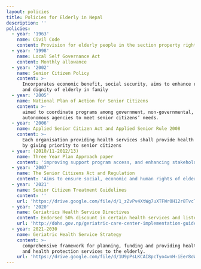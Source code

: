 ```yaml
---
layout: policies
title: Policies for Elderly in Nepal
description: ''
policies:
  - year: '1963'
    name: Civil Code
    content: Provision for elderly people in the section property right distribution
  - year: '1998'
    name: Local Self Governance Act
    content: Monthly allowance
  - year: '2002'
    name: Senior Citizen Policy
    content: >-
      Incorporates economic benefit, social security, aims to enhance respect
      and dignity of elderly in family
  - year: '2005'
    name: National Plan of Action for Senior Citizens
    content: >-
      aimed to coordinate programs among government, non-governmental, and
      autonomous agencies to meet senior citizens’ needs.
  - year: '2006'
    name: Applied Senior Citizen Act and Applied Senior Rule 2008
    content: >-
      Each organisation providing health services shall provide health services
      by giving priority to senior citizens
  - year: (2010/11-2012/13)
    name: Three Year Plan Approach paper
    content: 'improving support program access, and enhancing stakeholder coordination'
  - year: '2007'
    name: The Senior Citizens Act and Regulation
    content: 'Aims to ensure social, economic and human rights of elderly citizens'
  - year: '2021'
    name: Senior Citizen Treatment Guidelines
    content: ''
    url: 'https://drive.google.com/file/d/1_zZvPv4XtWg7uXTFWr0H12r8TvcTIYgz/view'
  - year: '2020'
    name: Geriatrics Health Service Directives
    content: Endorsed 50% discount in certain health services and listed 24 hospitals
    url: 'http://dohs.gov.np/geriatric-care-center-implementation-guideline2077/'
  - year: 2021-2030
    name: Geriatric Health Service Strategy
    content: >-
      comprehensive framework for planning, funding and providing health care
      and health protection services to the elderly.
    url: 'https://drive.google.com/file/d/1U9pPsLKCAI8pcTyo4wnH-iEer8oW5x_C/view'
---
```


